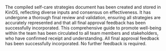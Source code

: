 The compiled self-care strategies document has been created and stored in KinOS, reflecting diverse inputs and consensus on effectiveness. It has undergone a thorough final review and validation, ensuring all strategies are accurately represented and that all final approval feedback has been successfully incorporated. This comprehensive guide to promote well-being within the team has been circulated to all team members and stakeholders, who have confirmed receipt and understanding. All final approval feedback has been successfully incorporated. No further feedback is required.